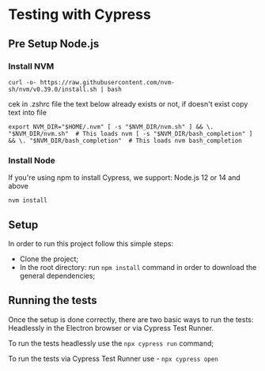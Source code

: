 # Testing with Cypress

## Pre Setup Node.js

### Install NVM
```
curl -o- https://raw.githubusercontent.com/nvm-sh/nvm/v0.39.0/install.sh | bash
```
cek in .zshrc file the text below already exists or not, if doesn't exist copy text into file

`export NVM_DIR="$HOME/.nvm"
[ -s "$NVM_DIR/nvm.sh" ] && \. "$NVM_DIR/nvm.sh"  # This loads nvm
[ -s "$NVM_DIR/bash_completion" ] && \. "$NVM_DIR/bash_completion"  # This loads nvm bash_completion`

### Install Node
If you're using npm to install Cypress, we support:
Node.js 12 or 14 and above

```
nvm install
```

## Setup

In order to run this project follow this simple steps:

- Clone the project;
- In the root directory: run `npm install` command in order to download the general dependencies;

## Running the tests

Once the setup is done correctly, there are two basic ways to run the tests: Headlessly in the Electron browser or via Cypress Test Runner.

To run the tests headlessly use the `npx cypress run` command;

To run the tests via Cypress Test Runner use - `npx cypress open`
